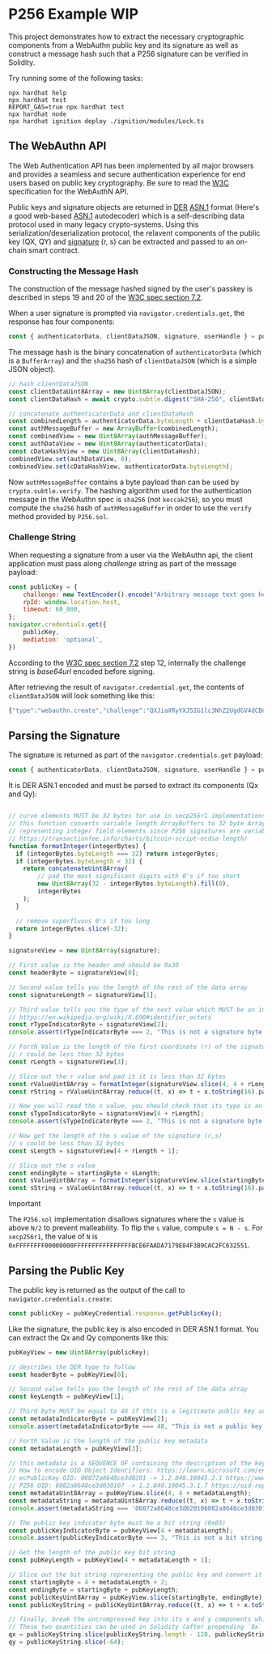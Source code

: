 # P256 Example WIP

This project demonstrates how to extract the necessary cryptographic components from a WebAuthn public key and its signature as well as construct 
a message hash such that a P256 signature can be verified in Solidity. 

Try running some of the following tasks:

```shell
npx hardhat help
npx hardhat test
REPORT_GAS=true npx hardhat test
npx hardhat node
npx hardhat ignition deploy ./ignition/modules/Lock.ts
```

## The WebAuthn API

The Web Authentication API has been implemented by all major browsers and provides a seamless and secure authentication experience for end users based on public key cryptography. 
Be sure to read the [W3C](https://www.w3.org/TR/webauthn-2/) specification for the WebAuthN API.

Public keys and signature objects are returned in [DER](https://en.wikipedia.org/wiki/X.690#DER_encoding) [ASN.1](https://en.wikipedia.org/wiki/ASN.1) format 
(Here's a good web-based [ASN.1](http://ldh.org/asn1.html) autodecoder) which is a self-describing data protocol used in many legacy crypto-systems. Using this serialization/deserialization protocol, the relavent components of 
the public key (QX, QY) and [signature](https://bitcoin.stackexchange.com/questions/92680/what-are-the-der-signature-and-sec-format) (r, s) can be extracted and passed to an on-chain smart contract. 

### Constructing the Message Hash

The construction of the message hashed signed by the user's passkey is described in steps 19 and 20 of the [W3C spec section 7.2](https://www.w3.org/TR/webauthn-2/#sctn-verifying-assertion).

When a user signature is prompted via `navigator.credentials.get`, the response has four components:

```javascript
const { authenticatorData, clientDataJSON, signature, userHandle } = pubKeyCredential.response;
```

The message hash is the binary concatenation of `authenticatorData` (which is a `BufferArray`) and the `sha256` hash of `clientDataJSON` (which is a simple JSON object). 

```javascript
// hash clientDataJSON
const clientDataUint8Array = new Uint8Array(clientDataJSON);
const clientDataHash = await crypto.subtle.digest("SHA-256", clientDataUint8Array);

// concatenate authenticatorData and clientDataHash
const combinedLength = authenticatorData.byteLength + clientDataHash.byteLength;
const authMessageBuffer = new ArrayBuffer(combinedLength);
const combinedView = new Uint8Array(authMessageBuffer);
const authDataView = new Uint8Array(authenticatorData);
const cDataHashView = new Uint8Array(clientDataHash);
combinedView.set(authDataView, 0);
combinedView.set(cDataHashView, authenticatorData.byteLength);
```

Now `authMessageBuffer` contains a byte payload than can be used by `crypto.subtle.verify`. The hashing algorithm used for the authentication message
in the WebAuthn spec is `sha256` (not `keccak256`), so you must compute the `sha256` hash of `authMessageBuffer` in order to use the `verify` method
provided by `P256.sol`. 

### Challenge String

When requesting a signature from a user via the WebAuthn api, the client application must pass along *challenge* string as part of the message payload:

```javascript
const publicKey = {
    challenge: new TextEncoder().encode("Arbitrary message text goes here"), // this is your challenge string
    rpId: window.location.host,
    timeout: 60_000,
};
navigator.credentials.get({
    publicKey,
    mediation: 'optional',
})
```

According to the [W3C spec section 7.2](https://www.w3.org/TR/webauthn-2/#sctn-verifying-assertion) step 12, internally the challenge string is *base64url* 
encoded before signing. 

After retrieving the result of `navigator.credential.get`, the contents of `clientDataJSON` will look something like this:

```javascript
{"type":"webauthn.create","challenge":"QXJiaXRyYXJ5IG1lc3NhZ2UgdGV4dCBnb2VzIGhlcmU=","origin":"https://toddchapman.io","crossOrigin":false,"other_keys_can_be_added_here":"do not compare clientDataJSON against a template. See https://goo.gl/yabPex"}
```

## Parsing the Signature

The signature is returned as part of the `navigator.credentials.get` payload:

```javascript
const { authenticatorData, clientDataJSON, signature, userHandle } = pubKeyCredential.response;
```

It is DER ASN.1 encoded and must be parsed to extract its components (Qx and Qy):

```javascript

// curve elements MUST be 32 bytes for use in secp256r1 implementations
// this function converts variable length ArrayBuffers to 32 byte ArrayBuffers 
// representing integer field elements since P256 signatures are variable length
// https://transactionfee.info/charts/bitcoin-script-ecdsa-length/
function formatInteger(integerBytes) {
  if (integerBytes.byteLength === 32) return integerBytes;
  if (integerBytes.byteLength < 32) {
    return concatenateUint8Array(
        // pad the most significant digits with 0's if too short
        new Uint8Array(32 - integerBytes.byteLength).fill(0),
        integerBytes
    );
  }

  // remove superfluous 0's if too long
  return integerBytes.slice(-32);
}

signatureView = new Uint8Array(signature);

// First value is the header and should be 0x30
const headerByte = signatureView[0];

// Second value tells you the length of the rest of the data array
const signatureLength = signatureView[1];

// Third value tells you the type of the next value which MUST be an integer (0x02) if this is a signature array
// https://en.wikipedia.org/wiki/X.690#identifier_octets
const rTypeIndicatorByte = signatureView[2];
console.assert(rTypeIndicatorByte === 2, "This is not a signature byte array");

// Forth Value is the length of the first coordinate (r) of the signature (r,s)
// r could be less than 32 bytes
const rLength = signatureView[3];

// Slice out the r value and pad it it is less than 32 bytes
const rValueUint8Array = formatInteger(signatureView.slice(4, 4 + rLength));
const rString = rValueUint8Array.reduce((t, x) => t + x.toString(16).padStart(2, '0'), '');

// Now you will read the s value, you should check that its type is an integer for safety (0x02)
const sTypeIndicatorByte = signatureView[4 + rLength];
console.assert(sTypeIndicatorByte === 2, "This is not a signature byte array");

// Now get the length of the s value of the signature (r,s)
// s could be less than 32 bytes
const sLength = signatureView[4 + rLength + 1];

// Slice out the s value 
const endingByte = startingByte + sLength;
const sValueUint8Array = formatInteger(signatureView.slice(startingByte, endingByte));
const sString = sValueUint8Array.reduce((t, x) => t + x.toString(16).padStart(2, '0'), '');
```

> [!IMPORTANT]
> The `P256.sol` implementation disallows signatures where the `s` value is above `N/2` to prevent malleability. To flip the `s` value, compute `s = N - s`.
> For `secp256r1`, the value of `N` is `0xFFFFFFFF00000000FFFFFFFFFFFFFFFFBCE6FAADA7179E84F3B9CAC2FC632551`.

## Parsing the Public Key

The public key is returned as the output of the call to `navigator.credentials.create`:

```javascript
const publicKey = pubKeyCredential.response.getPublicKey();
```

Like the signature, the public key is also encoded in DER ASN.1 format. You can extract the Qx and Qy components like this:

```javascript
pubKeyView = new Uint8Array(publicKey);

// describes the DER type to follow
const headerByte = pubKeyView[0];

// Second value tells you the length of the rest of the data array
const keyLength = pubKeyView[1];

// Third byte MUST be equal to 48 if this is a legitimate public key array
const metadataIndicatorByte = pubKeyView[2];
console.assert(metadataIndicatorByte === 48, "This is not a public key byte array");

// Forth Value is the length of the public key metadata
const metadataLength = pubKeyView[3];

// this metadata is a SEQUENCE OF containing the description of the key type (i.e. it should describe a ecPublickey for P-256)
// How to encode OID Object Identifiers: https://learn.microsoft.com/en-us/windows/win32/seccertenroll/about-object-identifier?redirectedfrom=MSDN
// ecPublicKey OID: 06072a8648ce3d0201 -> 1.2.840.10045.2.1 https://www.oid-info.com/get/1.2.840.10045.2.1
// P256 OID: 6082a8648ce3d030107 -> 1.2.840.10045.3.1.7 https://oid-rep.orange-labs.fr/get/1.2.840.10045.3.1.7)
const metadataUint8Array = pubKeyView.slice(4, 4 + metadataLength);
const metadataString = metadataUint8Array.reduce((t, x) => t + x.toString(16).padStart(2, '0'), '');
console.assert(metadataString === '06072a8648ce3d020106082a8648ce3d030107', "This is not an ecPublicKey P256 object");

// The public key indicator byte must be a bit string (0x03)
const publicKeyIndicatorByte = pubKeyView[4 + metadataLength];
console.assert(publicKeyIndicatorByte === 3, "This is not a bit string object");

// Get the length of the public key bit string
const pubKeyLength = pubKeyView[4 + metadataLength + 1];

// Slice out the bit string representing the public key and convert it to a hex string
const startingByte = 4 + metadataLength + 2;
const endingByte = startingByte + pubKeyLength;
const publicKeyUint8Array = pubKeyView.slice(startingByte, endingByte);
const publicKeyString = publicKeyUint8Array.reduce((t, x) => t + x.toString(16).padStart(2, '0'), '');

// finally, break the uncrompressed key into its x and y components which are 64 characters long
// These two quantities can be used in Solidity (after prepending `0x` to the front of the string)
qx = publicKeyString.slice(publicKeyString.length - 128, publicKeyString.length - 64);
qy = publicKeyString.slice(-64);
```